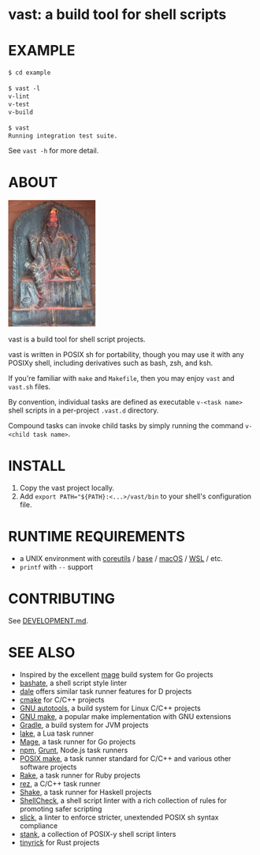 # vast: a build tool for shell scripts

# EXAMPLE

```console
$ cd example

$ vast -l
v-lint
v-test
v-build

$ vast
Running integration test suite.
```

See `vast -h` for more detail.

# ABOUT

![Vishvakarma the all-architect](https://raw.githubusercontent.com/mcandre/vast/master/vast.jpg)

vast is a build tool for shell script projects.

vast is written in POSIX sh for portability, though you may use it with any POSIXy shell, including derivatives such as bash, zsh, and ksh.

If you're familiar with `make` and `Makefile`, then you may enjoy `vast` and `vast.sh` files.

By convention, individual tasks are defined as executable `v-<task name>` shell scripts in a per-project `.vast.d` directory.

Compound tasks can invoke child tasks by simply running the command `v-<child task name>`.

# INSTALL

1. Copy the vast project locally.
2. Add `export PATH="${PATH}:<...>/vast/bin` to your shell's configuration file.

# RUNTIME REQUIREMENTS

* a UNIX environment with [coreutils](https://www.gnu.org/software/coreutils/) / [base](http://ftp.freebsd.org/pub/FreeBSD/releases/) / [macOS](https://www.apple.com/macos) / [WSL](https://learn.microsoft.com/en-us/windows/wsl/install) / etc.
* `printf` with `--` support

# CONTRIBUTING

See [DEVELOPMENT.md](DEVELOPMENT.md).

# SEE ALSO

* Inspired by the excellent [mage](https://magefile.org/) build system for Go projects
* [bashate](https://github.com/openstack/bashate), a shell script style linter
* [dale](https://github.com/mcandre/dale) offers similar task runner features for D projects
* [cmake](https://cmake.org/) for C/C++ projects
* [GNU autotools](https://www.gnu.org/software/automake/manual/html_node/Autotools-Introduction.html), a build system for Linux C/C++ projects
* [GNU make](https://www.gnu.org/software/make/), a popular make implementation with GNU extensions
* [Gradle](https://gradle.org/), a build system for JVM projects
* [lake](https://luarocks.org/modules/steved/lake), a Lua task runner
* [Mage](https://magefile.org/), a task runner for Go projects
* [npm](https://www.npmjs.com/), [Grunt](https://gruntjs.com/), Node.js task runners
* [POSIX make](https://pubs.opengroup.org/onlinepubs/009695299/utilities/make.html), a task runner standard for C/C++ and various other software projects
* [Rake](https://ruby.github.io/rake/), a task runner for Ruby projects
* [rez](https://github.com/mcandre/rez), a C/C++ task runner
* [Shake](https://shakebuild.com/), a task runner for Haskell projects
* [ShellCheck](https://www.shellcheck.net/), a shell script linter with a rich collection of rules for promoting safer scripting
* [slick](https://github.com/mcandre/slick), a linter to enforce stricter, unextended POSIX sh syntax compliance
* [stank](https://github.com/mcandre/stank), a collection of POSIX-y shell script linters
* [tinyrick](https://github.com/mcandre/tinyrick) for Rust projects
